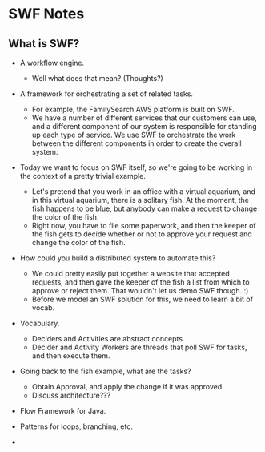 SWF Notes
=========

## What is SWF?

* A workflow engine. 
  - Well what does that mean? (Thoughts?)
* A framework for orchestrating a set of related tasks.
  - For example, the FamilySearch AWS platform is built on SWF.
  - We have a number of different services that our customers can use, and a different component of our system is responsible for standing up each type of service. We use SWF to orchestrate the work between the different components in order to create the overall system.

* Today we want to focus on SWF itself, so we're going to be working in the context of a pretty trivial example. 
  - Let's pretend that you work in an office with a virtual aquarium, and in this virtual aquarium, there is a solitary fish. At the moment, the fish happens to be blue, but anybody can make a request to change the color of the fish.
  - Right now, you have to file some paperwork, and then the keeper of the fish gets to decide whether or not to approve your request and change the color of the fish.
* How could you build a distributed system to automate this?
  - We could pretty easily put together a website that accepted requests, and then gave the keeper of the fish a list from which to approve or reject them. That wouldn't let us demo SWF though. :) 
  - Before we model an SWF solution for this, we need to learn a bit of vocab.

* Vocabulary.
  - Deciders and Activities are abstract concepts.
  - Decider and Activity Workers are threads that poll SWF for tasks, and then execute them.

* Going back to the fish example, what are the tasks?
  - Obtain Approval, and apply the change if it was approved.
  - Discuss architecture???

* Flow Framework for Java.
* Patterns for loops, branching, etc.
* 
